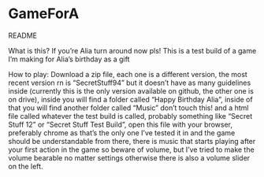 # GameForA

README

What is this?
If you’re Alia turn around now pls!
This is a test build of a game I’m making for Alia’s birthday as a gift

How to play:
Download a zip file, each one is a different version, the most recent version rn is “SecretStuff94” but it doesn’t have as many guidelines inside (currently this is the only version available on github, the other one is on drive), inside you will find a folder called “Happy Birthday Alia”, inside of that you will find another folder called “Music” don’t touch this! and a html file called whatever the test build is called, probably something like “Secret Stuff 12” or “Secret Stuff Test Build”, open this file with your browser, preferably chrome as that’s the only one I’ve tested it in and the game should be understandable from there, there is music that starts playing after your first action in the game so beware of volume, but I’ve tried to make the volume bearable no matter settings otherwise there is also a volume slider on the left.
